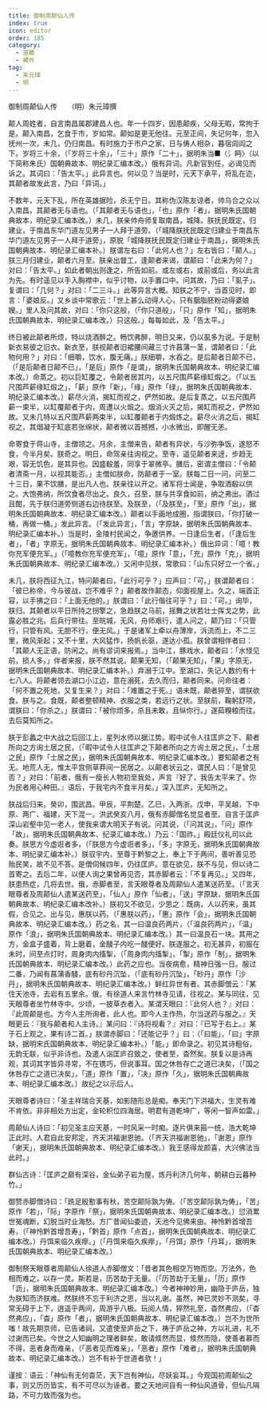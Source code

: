 ```yaml
---
title: 御制周颠仙人传
index: true
icon: editor
order: 185
category:
  - 道藏
  - 藏外
tag:
  - 朱元璋
  - 明
---
```


御制周颠仙人传　　（明）朱元璋撰  

颠人周姓者，自言南昌属郡建昌人也。年一十四岁，因患颠疾，父母无暇，常拘于是。颠入南昌，乞食于市，岁如常。颠如是更无他往。元至正间，失记何年，忽入抚州一次，未几，仍归南昌。有时施力于市户之家，日与俦人相杂，暮宿闾阎之下。岁将三十余，（「岁将三十余」，「三十」原作「二十」，据明朱当■〈氵眄〉（以下简称朱氏）国朝典故本、明纪录汇编本改。）俄有异词。凡新官到任，必谒见而诉之。其词曰：「告太平。」此异言也。何以见？当是时，元天下承平，将乱在迩，其颠者故发此言，乃曰「异词。」  

不数年，元天下乱，所在英雄据险，杀无宁日。其称伪汉陈友谅者，帅乌合之众以入南昌，其颠者无与语也。（「其颠者无与语也」，「也」原作「者」，据明朱氏国朝典故本，明纪录汇编本改。）未几，朕亲帅舟师复取南昌，城降。朕抚民既定，归建业，于南昌东华门道左见男子一人拜于道旁。（「城降朕抚民既定归建业于南昌东华门道左见男子一人拜于道旁」，原脱「城降朕抚民既定归建业于南昌」，据明朱氏国朝典故本、明纪录汇编本补。）朕谓左右曰：「此何人也？」左右皆曰：「颠人。」朕三月归建业，颠者六月至。朕亲出督工，逢颠者来谒，谓颠曰：「此来为何？」对曰：「告太平。」如此者朝出则逢之，所告如前。或左或右，或前或后，务以此言为先。有时遥见以手入胸襟中，似乎讨物，以手置口中。问其故，乃曰：「虱子」。复谓曰：「几何？」对曰：「二三斗。」此等异言大概。知朕之不宁，当首见时，即言：「婆娘反。」又乡谈中常歌云：「世上甚么动得人心，只有胭脂胚粉动得婆娘嫂。」里人及问其故，对曰：「你只这般，（「你只道般」，「只」原作「知」，据明朱氏国朝典故本、明纪录汇编本改。）只这般。」每每如此，及「告太平。」  

终日被此颠者所烦，特以烧酒醉之。畅饮弗醉，明日又来，仍以虱多为说。于是制新衣易彼之旧衣。新衣至，朕视颠者旧裙腰间藏三寸许菖蒲一茎，谓颠者曰：「此物何用？」对曰：「细嚼，饮水，腹无痛。」朕细嚼，水吞之。是后颠者日颠不已，（「是后颠者日颠不已」，「是后」原作「是谓」，据明朱氏国朝典故本、明纪录汇编本改。）命蒸之。初以巨缸覆之，令颠者居其内，以五尺围芦薪缘缸煅之。（「以五尺围芦薪缘缸煅之」，「薪」原作「新」，「缘」原作「绿」，据明朱氏国朝典故本、明纪录汇编本改。）薪尽火消，揭缸而视之，俨然如故。是后复蒸之，以五尺围芦薪一束半，以缸覆颠者于内，周遭以火煅之。烟消火灭之后，揭缸而视之，俨然如故。又未几特以五尺围芦薪两束半，以缸覆颠者于内煅炼之。薪尽火消之后，揭缸视之，其烟凝于缸底若张绵状，颠者微以首撼撼，小水微出，即醒无恙。  

命寄食于蒋山寺，主僧领之。月余，主僧来告，颠者有异状，与沙弥争饭，遂怒不食，今半月矣。朕奇之。明日，命驾亲往询视之。至寺，遥见颠者来迓，步趋无艰，容无饥色，是其异也。因盛殽羞，同享于翠微亭。膳后，密谓主僧曰：「令颠者清斋一月，以视其能否。」主僧如朕命，防颠者于一室。朕每二日一问，问至二十三日，果不饮膳，是出凡人也。朕亲往以开之。诸军将士闻是，争取酒殽以供之。大饱弗纳，所饮食者尽出之。良久，召至，朕与共享食如前，纳之弗出。酒过且酣，先于朕归道旁侧道右边待朕至。及朕至，（「及朕至」，「至」原作「出」，据明朱氏国朝典故本、明纪录汇编本改。）颠者以手画地成圈，指谓朕曰，「你打破一桶，再做一桶。」发此异言。（「发此异言」，「言」字原缺，据明朱氏国朝典故本、明纪录汇编本补。）当是时，金陵村民闻之，争邀供养。一日逢后生者，（「逢后生者」，「者」字原无，据明朱氏国朝典故本、明纪录汇编本补。）俄出异词：「噫！教你充军便充军。」（「噫教你充军便充军」，「噫」原作「意」，「充」原作「克」，据明朱氏国朝典故本、明纪录汇编本改。）又闲中见朕，常歌曰：「山东只好立一个省。」  

未几，朕将西征九江，特问颠者曰，「此行可乎？」应声曰：「可。」朕谓颠者曰：「彼已称帝，今与彼战，岂不难乎？」颠者故作颠态，仰面视屋上。久之，端首正容，以手拂之曰：「上面无他的。」朕谓曰：「此行偕往可乎？」曰：「可。」询毕，朕归。其颠者以平日所持之拐擎之，急趋朕之马前，摇舞之状若壮士挥戈之势，此露必胜之兆。后兵行带往。至皖城，无风，舟师艰行，遣人问之，颠乃曰：「只管行，只管有风。无胆不行，便无风。」于是诸军上牵以舟薄岸，泝流而上，不二三里，微风渐起；又不十里，大风猛作，扬帆长驱，遂达小孤。朕曾谓相伴者曰：「其颠人无正语，防闲之。尚有谬词来报焉。」当中江，豚戏水，颠者曰：「水怪见前，损人多。」伴者来报，朕不然其说。颠果无知，（「颠果无知」，「果」字原无，据明朱氏国朝典故本、明纪录汇编本补。）弃溺于江中。至湖口，失记人数约有十七八人。将颠者领去湖口小江边，意在溺死，去久而归，颠者同来。问命往者：「何不置之死地，又复生来？」对曰：「难置之于死。」语未既，颠者猝至，谓朕欲食。朕与之。食既，颠者整顿精神、衣服之类，若远行之状。至朕前，鞠躬舒项，谓朕曰：「你杀之。」朕谓曰：「被你烦多，杀且未敢，且纵你行。」遂茹糗粮而往。去后莫知所之。  

朕于彭蠡之中大战之后回江上，星列水师以据江势。暇中试令人往匡庐之下、颠者所向之方询土居之民，（「暇中试令人往匡庐之下颠者所向之方询土居之民」，「土居之民」原作「士居之民」，据明朱氏国朝典故本、明纪录汇编本改。）要知颠者之有无。地荒人无，惟太平宫侧草莽间一民居之。以颠者状云之，谓民人曰：「是曾见否？」对曰：「前者，俄有一瘦长人物初至我处，声言『好了，我告太平来了。你为民者用心种田。』语后，于我宅内不食半月矣。」深入匡庐，无知所之。  

朕战后归来。癸卯，围武昌。甲辰，平荆楚。乙巳，入两浙。戊申，平吴越，下中原、两广、福建，天下混一。洪武癸亥八月，俄有赤脚僧名觉显者至。自言于匡庐深山岩壑中见一老人，使我来谓大明天子有说。问其说，（「问其说」，「问」原作「故」，据明朱氏国朝典故本、纪录汇编本改。）乃云：「国祚。」殿廷仪礼司以此奏。朕思方今虚诳者多，（「朕思方今虚诳者多」，「多」字原无，据明朱氏国朝典故本、明纪录汇编本补。）朕驭宇内，至尊于黔黎之上，奉上下于两间，善听善见恐贻民笑，故不见不答。是僧伺候四年，仍往匡庐。意在欲见，朕不与见，但以诗二首寄之。去后二年，以便人询之果曾再见否，其赤脚者云：「不复再见。」又四年，朕患热症，几将去世。俄，赤脚者至，言天眼尊者及周颠仙人遣某送药至。（「言天眼尊者及周颠仙人遣某送药至」，「仙人」原作「仙者」，「送」字原缺，据明朱氏国朝典故本、明纪录汇编本改补。）朕初又不欲见，少思之：既病，人以药来，虽其假，合见之。出与见，惠朕以药。（「惠朕以药」，「惠」原作「会」，据明朱氏国朝典故本、明纪录汇编本改。）药之名，其一曰温良药两片，（「温良药两片」，「温」原作「浪」，据明朱氏国朝典故本、明纪录汇编本改。）其一曰温良石一块。其用之方，金盒子盛着，背上磨着，金醆子内吃一醆便好。朕遂服之。初无甚异，初服在未时，间至点灯时，周身肉内搐掣，（「周身肉内搐掣」，「掣」原作「制」，据明朱氏国朝典故本、明纪录汇编本改。）此药之应也。当夜病愈，精神日强一日。服过二番，乃闻有菖蒲香醆，底有砂丹沉坠，（「底有砂丹沉坠」，「砂丹」原作「沙丹」，据明朱氏国朝典故本、明纪录汇编本改。）鲜红异世有者。其赤脚僧云：「某住天池寺，去岩有五里余。俄，有徐道人来言竹林寺见请，往视之。某与同往，见天眼尊者坐竹林寺中。少顷，一披草衣者入。某谓天眼曰：『此何人也？』对曰：『此周颠是也。方今人主所询者，此人也。即今人主作热，尔当送药与服之。』天眼更云：『我与颠者和人主诗。』某问曰：『诗将视看？』对曰：『已写于右上。』某于石上观之，果有诗二首。」朕谓赤脚曰：「还能记乎？」曰：（「曰能」，「曰」字原缺，据明宋氏国朝典故本、明纪录汇编本补。）「能。」即命录之。初见其诗粗俗，无韵无联，似乎非诗也。及遣人诣匡庐召致之，使者至，杳然矣。朕复以是诗再观，其词其字皆异寻常，不在镌巧，但说事耳。国之休咎存亡之道已决矣，（「国之休咎存亡之道已决矣」，「道」原作「置」，「决」原作「久」，据明朱氏国朝典故本、明纪录汇编本改。）故纪之以示后人。  

天眼尊者诗曰：「圣主祥瑞合天基，如影随形总是痴。奉天门下洪福大，生灵有难不肯依。非非相处方出定，金轮积位四海居。明君有道乾坤广，等闲一智声如雷。」  

周颠仙人诗曰：「初见圣主应天基，一时风采一时痴。逐片俱来箍一统，浩大乾坤正此时。人君自此安邦定，齐天洪福谢恩驰。（「齐天洪福谢恩驰」，「谢恩」原作「谢天」，据明朱氏国朝典故本、明纪录汇编本改。）我王感得龙颜喜，大兴佛法当此时。」  

群仙古诗：「匡庐之巅有深谷，金仙弟子岩为屋。炼丹利济几何年，朝耕白云暮种竹。」  

御赞赤脚僧诗曰：「跣足殷懃事有秋，苦空颠际孰为俦。（「苦空颠际孰为俦」，「苦」原作「若」，「际」字原作「祭」，据明朱氏国朝典故本、明纪录汇编本改。）愆消累世冤魂断，幻脱当时业海愁。方广昔闻仙委迹，天池今见佛来由。神怜黔首增吾寿，（「神怜黔首增吾寿」，「黔首」原作「点首」，据明朱氏国朝典故本、明纪录汇编本改。）丹饵来临久疾瘳。」（「丹饵来临久疾瘳」，「丹饵」原作「丹耳」，据明朱氏国朝典故本、明纪录汇编本改。）  

御制祭天眼尊者周颠仙人徐道人赤脚僧文：「昔者其色相空万物而空。万法外，色相而难之，以存一灵。斯若是，历苦劫于无量。（「历苦劫于无量」，「历」原作「沥」，据明朱氏国朝典故本、明纪录汇编本改。）今者神神妙用，幽隐于庐岳，独为朕知而济朕难。然朕终不忘于利济之恩，当以礼谢。虽然，神已灵妙不测矣，寻常无碍于上下，逍遥乎两间，周游乎八极。玩阅人情，猝然礼至，杳然弗应，（「杳然弗应」，「杳」原作「者」，据明朱氏国朝典故本、明纪录汇编本改。）岂不为世所嗤！故先期京师，已告诸祠，又遣使至庐岳之下，祷于庐岳之神，方以礼进，礼不过谢而已矣。今世之人知幽明之理者鲜矣，敢请倐然而显，倐然而隐，使善者慕而不得，恶者身而难亲，（「恶者见而难亲」，「恶者」原作「难者」，据明朱氏国朝典故本、明纪录汇编本改。）岂不有补于世道者欤！」  

谨按：语云：「神仙有无何杳茫，天下岂有神仙，尽妖妄耳。」今观国初周颠仙之事，则又历历皆实，有不可尽以为诬者。要之天地间自有一种仙风道骨，但仙凡隔路，不可力致而强为也。  
